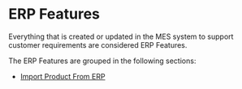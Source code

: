 # ERP Features

Everything that is created or updated in the MES system to support customer requirements are considered ERP Features.

The ERP Features are grouped in the following sections:
* [Import Product From ERP](/AMSOsram/techspec>erpintegration>erpfeatures>ImportProductFromERP)


